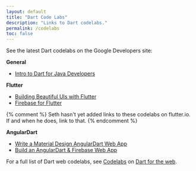 ```yaml
---
layout: default
title: "Dart Code Labs"
description: "Links to Dart codelabs."
permalink: /codelabs
toc: false
---
```


See the latest Dart codelabs on the Google Developers site:

**General**
* [Intro to Dart for Java Developers](https://codelabs.developers.google.com/codelabs/from-java-to-dart)

**Flutter**
* [Building Beautiful UIs with Flutter](https://codelabs.developers.google.com/codelabs/flutter)
* [Firebase for Flutter](https://codelabs.developers.google.com/codelabs/flutter-firebase)

{% comment %}
Seth hasn't yet added links to these codelabs on flutter.io. If and
when he does, link to that.
{% endcomment %}

**AngularDart**
* [Write a Material Design AngularDart Web App](https://codelabs.developers.google.com/codelabs/your-first-angulardart-web-app)
* [Build an AngularDart & Firebase Web App](https://codelabs.developers.google.com/codelabs/angulardart-firebase-web-app)

For a full list of Dart web codelabs, see
[Codelabs](https://webdev.dartlang.org/codelabs) on
[Dart for the web](https://webdev.dartlang.org).

